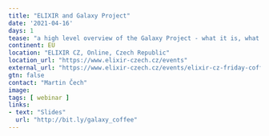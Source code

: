 ```yaml
---
title: "ELIXIR and Galaxy Project"
date: '2021-04-16'
days: 1
tease: "a high level overview of the Galaxy Project - what it is, what it does and how to start using it. And the Elixir Galaxy and currently forming Galaxy Czech communities"
continent: EU
location: "ELIXIR CZ, Online, Czech Republic"
location_url: "https://www.elixir-czech.cz/events"
external_url: "https://www.elixir-czech.cz/events/elixir-cz-friday-coffee-16-april-2021"
gtn: false
contact: "Martin Čech"
image:
tags: [ webinar ]
links:
- text: "Slides"
  url: "http://bit.ly/galaxy_coffee"
---
```

